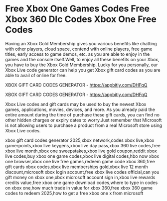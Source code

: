# Free Xbox One Games Codes Free Xbox 360 Dlc Codes Xbox One Free Codes

Having an Xbox Gold Membership gives you various benefits like chatting with other players, cloud space, contend with online players, free game titles, early access to game demos, etc. as you are able to enjoy in the games and the console itself.Well, to enjoy all these benefits on your Xbox, you have to buy the Xbox Gold Membership. Lucky for you personally, our Xbox Live code generator can help you get Xbox gift card codes as you are able to avail of online for free.

XBOX GIFT CARD CODES GENERATOR - https://appbitly.com/DHFqQ


XBOX GIFT CARD CODES GENERATOR - https://appbitly.com/DHFqQ

Xbox Live codes and gift cards may be used to buy the newest Xbox games, applications, movies, devices, and more. As you already paid the entire amount during the time of purchase these gift cards, you can find no other hidden charges or expiry dates to worry.Just remember that Microsoft is not allowing users to purchase a product from a real Microsoft store using Xbox Live codes.

xbox gift card codes generator 2025,xbox network,codes xbox live,xbox gamerpoints,xbox live keygens,xbox live day pass,xbox 360 live codes,free xbox live month,xbox one sweepstakes,xbox live gold coupon,reddit xbox live codes,buy xbox one game codes,xbox live digital codes,hbo now xbox one browser,xbox one live free games,redeem game code xbox 360,free gift cards xbox codes,xbox live memberships gold,xbox live 12 month discount,microsoft xbox login account,free xbox live codes official,can you gift money on xbox one,xbox microsoft account sign in,xbox live rewards credits value,free xbox one game download codes,where to type in codes on xbox one,how much trade in value for xbox 360,free xbox 360 game codes to redeem 2025,how to get a free xbox one x from microsoft
